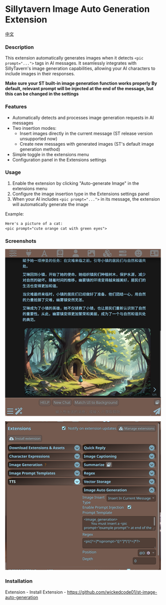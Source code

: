 # Sillytavern Image Auto Generation Extension

[中文](./README_CN.md)

### Description
This extension automatically generates images when it detects `<pic prompt="...">` tags in AI messages. It seamlessly integrates with SillyTavern's image generation capabilities, allowing your AI characters to include images in their responses.

**Make sure your ST built-in image generation function works properly**
**By default, relevant prompt will be injected at the end of the message, but this can be changed in the settings**
### Features
- Automatically detects and processes image generation requests in AI messages
- Two insertion modes:
  - Insert images directly in the current message (ST release version unsupported now)
  - Create new messages with generated images (ST's default image generation method)
- Simple toggle in the extensions menu
- Configuration panel in the Extensions settings

### Usage
1. Enable the extension by clicking "Auto-generate Image" in the extensions menu
2. Configure the image insertion type in the Extensions settings panel
3. When your AI includes `<pic prompt="...">` in its message, the extension will automatically generate the image

Example:
```
Here's a picture of a cat:
<pic prompt="cute orange cat with green eyes">
```
### Screenshots
![](./Screenshot.png)

![settings](./screenshot_en.png)
### Installation
Extension - Install Extension - https://github.com/wickedcode01/st-image-auto-generation
